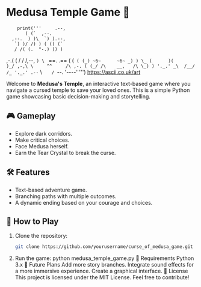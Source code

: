 # Medusa Temple Game 🐍  
        print('''     .--,
           ( (`  ,--.
      ,--.  ) )\  `) ).--,
       `) )/ /) ) ( (( (`
       / /( (.  "-.) )) )
   ,-.( ( /          / /,--,
    `) \ ` ==.    .==  ( (`
    ( (_) ~6~      ~6~ _) )
     \_ (      )(      )_/
    ,-,\ \     ^^     /\ ,-.
   ( (_/ /\    __,   /\ \_) )
    '._.' _\  /__/  /_ '._.'
      .--`  \ `    /  `--.
             '----' ''')
    https://ascii.co.uk/art
    
Welcome to **Medusa's Temple**, an interactive text-based game where you navigate a cursed temple to save your loved ones. This is a simple Python game showcasing basic decision-making and storytelling.

## 🎮 Gameplay
- Explore dark corridors.
- Make critical choices.
- Face Medusa herself.
- Earn the Tear Crystal to break the curse.

## 🛠 Features
- Text-based adventure game.
- Branching paths with multiple outcomes.
- A dynamic ending based on your courage and choices.

## 🚀 How to Play
1. Clone the repository:
   ```bash
   git clone https://github.com/yourusername/curse_of_medusa_game.git
2. Run the game:
python medusa_temple_game.py
📝 Requirements
Python 3.x
🌟 Future Plans
Add more story branches.
Integrate sound effects for a more immersive experience.
Create a graphical interface.
📜 License
This project is licensed under the MIT License. Feel free to contribute!


